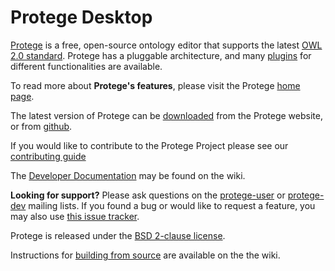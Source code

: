 # Protege Desktop

[Protege](http://protege.stanford.edu) is a free, open-source ontology editor that supports the latest [OWL 2.0 standard](http://www.w3.org/TR/owl2-overview/). Protege has a pluggable architecture, and many [plugins](http://protegewiki.stanford.edu/wiki/Protege_Plugin_Library) for different functionalities are available.

To read more about **Protege's features**, please visit the Protege [home page](http://protege.stanford.edu).

The latest version of Protege can be [downloaded](http://protege.stanford.edu/products.php#desktop-protege) from the Protege website, or from [github](https://github.com/protegeproject/protege-distribution/releases).

If you would like to contribute to the Protege Project please see our [contributing guide](https://github.com/protegeproject/protege/blob/master/CONTRIBUTING.md)

The [Developer Documentation](https://github.com/protegeproject/protege/wiki/Developer-Documentation) may be found on the wiki.

**Looking for support?** Please ask questions on the [protege-user](http://protege.stanford.edu/support.php) or [protege-dev](http://protege.stanford.edu/support.php) mailing lists. If you found a bug or would like to request a feature, you may also use [this issue tracker](https://github.com/protegeproject/protege/issues).

Protege is released under the [BSD 2-clause license](https://raw.githubusercontent.com/protegeproject/protege/master/license.txt).

Instructions for [building from source](https://github.com/protegeproject/protege/wiki/Building-from-Source) are available on the the wiki.
